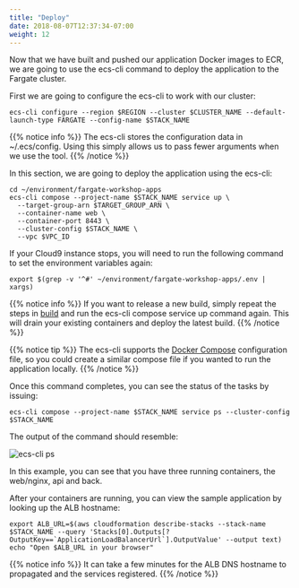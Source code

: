 ```yaml
---
title: "Deploy"
date: 2018-08-07T12:37:34-07:00
weight: 12
---
```


Now that we have built and pushed our application Docker images to ECR, we are going to use the ecs-cli command to deploy
the application to the Fargate cluster.

First we are going to configure the ecs-cli to work with our cluster:

```
ecs-cli configure --region $REGION --cluster $CLUSTER_NAME --default-launch-type FARGATE --config-name $STACK_NAME
```

{{% notice info %}}
The ecs-cli stores the configuration data in ~/.ecs/config. Using this simply allows us to pass fewer arguments
when we use the tool.
{{% /notice %}}

In this section, we are going to deploy the application using the ecs-cli:

```
cd ~/environment/fargate-workshop-apps
ecs-cli compose --project-name $STACK_NAME service up \
  --target-group-arn $TARGET_GROUP_ARN \
  --container-name web \
  --container-port 8443 \
  --cluster-config $STACK_NAME \
  --vpc $VPC_ID
```

If your Cloud9 instance stops, you will need to run the following command to set the environment variables again:

```
export $(grep -v '^#' ~/environment/fargate-workshop-apps/.env | xargs)
```


{{% notice info %}}
If you want to release a new build, simply repeat the steps in [build](/app/build/) and run the ecs-cli compose service up command again. This will drain your existing containers and deploy the latest build.
{{% /notice %}}


{{% notice tip %}}
The ecs-cli supports the [Docker Compose](https://docs.docker.com/compose/) configuration file, so you could create a similar
compose file if you wanted to run the application locally.
{{% /notice %}}

Once this command completes, you can see the status of the tasks by issuing:

```
ecs-cli compose --project-name $STACK_NAME service ps --cluster-config $STACK_NAME
```

The output of the command should resemble:

![ecs-cli ps](/images/deploy/ecs-cli-ps.png)

In this example, you can see that you have three running containers, the web/nginx, api and back.

After your containers are running, you can view the sample application by looking up the ALB hostname:

```
export ALB_URL=$(aws cloudformation describe-stacks --stack-name $STACK_NAME --query 'Stacks[0].Outputs[?OutputKey==`ApplicationLoadBalancerUrl`].OutputValue' --output text)
echo "Open $ALB_URL in your browser"
```

{{% notice info %}}
It can take a few minutes for the ALB DNS hostname to propagated and the services registered.
{{% /notice %}}



